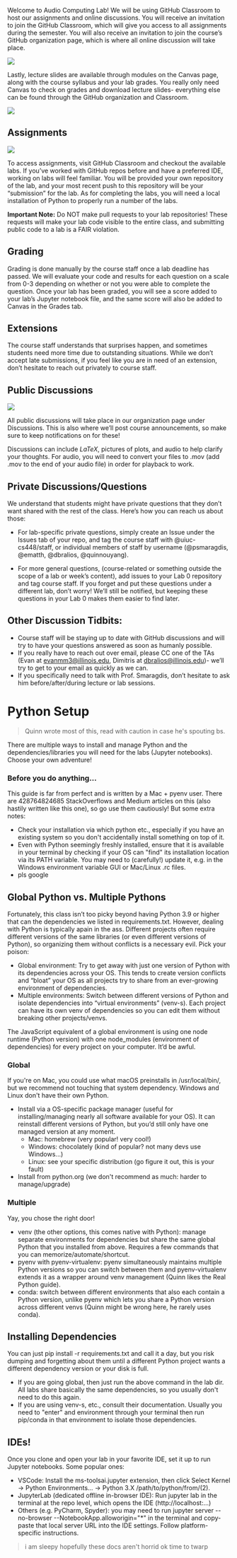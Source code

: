 Welcome to Audio Computing Lab! We will be using GitHub Classroom to host our assignments and online discussions. You will receive an invitation to join the GitHub Classroom, which will give you access to all assignments during the semester. You will also receive an invitation to join the course’s GitHub organization page, which is where all online discussion will take place.

![](images/a.png)

Lastly, lecture slides are available through modules on the Canvas page, along with the course syllabus and your lab grades. You really only need Canvas to check on grades and download lecture slides- everything else can be found through the GitHub organization and Classroom.

![](images/b.png)

## Assignments

![](images/c.png)

To access assignments, visit GitHub Classroom and checkout the available labs. If you’ve worked with GitHub repos before and have a preferred IDE, working on labs will feel familiar. You will be provided your own repository of the lab, and your most recent push to this repository will be your “submission” for the lab. As for completing the labs, you will need a local installation of Python to properly run a number of the labs.

**Important Note:** Do NOT make pull requests to your lab repositories! These requests will make your lab code visible to the entire class, and submitting public code to a lab is a FAIR violation.

## Grading

Grading is done manually by the course staff once a lab deadline has passed. We will evaluate your code and results for each question on a scale from 0-3 depending on whether or not you were able to complete the question. Once your lab has been graded, you will see a score added to your lab’s Jupyter notebook file, and the same score will also be added to Canvas in the Grades tab.

## Extensions

The course staff understands that surprises happen, and sometimes students need more time due to outstanding situations. While we don’t accept late submissions, if you feel like you are in need of an extension, don’t hesitate to reach out privately to course staff.

## Public Discussions

![](images/d.png)

All public discussions will take place in our organization page under Discussions. This is also where we’ll post course announcements, so make sure to keep notifications on for these!

Discussions can include $LaTeX$, pictures of plots, and audio to help clarify your thoughts. For audio, you will need to convert your files to .mov (add .mov to the end of your audio file) in order for playback to work.

## Private Discussions/Questions

We understand that students might have private questions that they don’t want shared with the rest of the class. Here’s how you can reach us about those:

- For lab-specific private questions, simply create an Issue under the Issues tab of your repo, and tag the course staff with @uiuc-cs448/staff, or individual members of staff by username (@psmaragdis, @ematth, @dbralios, @quinnouyang).

- For more general questions, (course-related or something outside the scope of a lab or week’s content), add issues to your Lab 0 repository and tag course staff. If you forget and put these questions under a different lab, don’t worry! We’ll still be notified, but keeping these questions in your Lab 0 makes them easier to find later.

## Other Discussion Tidbits:

- Course staff will be staying up to date with GitHub discussions and will try to have your questions answered as soon as humanly possible.
- If you really have to reach out over email, please CC one of the TAs (Evan at evanmm3@illinois.edu, Dimitris at dbralios@illinois.edu)- we’ll try to get to your email as quickly as we can.
- If you specifically need to talk with Prof. Smaragdis, don’t hesitate to ask him before/after/during lecture or lab sessions.

# Python Setup

> Quinn wrote most of this, read with caution in case he's spouting bs.

There are multiple ways to install and manage Python and the dependencies/libraries you will need for the labs (Jupyter notebooks). Choose your own adventure!

### Before you do anything...

This guide is far from perfect and is written by a Mac + pyenv user. There are 428764824685 StackOverflows and Medium articles on this (also hastily written like this one), so go use them cautiously! But some extra notes:

- Check your installation via which python etc., especially if you have an existing system so you don't accidentally install something on top of it.
- Even with Python seemingly freshly installed, ensure that it is available in your terminal by checking if your OS can "find" its installation location via its PATH variable. You may need to (carefully!) update it, e.g. in the Windows environment variable GUI or Mac/Linux .rc files.
- pls google

## Global Python vs. Multiple Pythons

Fortunately, this class isn’t too picky beyond having Python 3.9 or higher that can the dependencies we listed in requirements.txt. However, dealing with Python is typically apain in the ass. Different projects often require different versions of the same libraries (or even different versions of Python), so organizing them without conflicts is a necessary evil. Pick your poison:

- Global environment: Try to get away with just one version of Python with its dependencies across your OS. This tends to create version conflicts and “bloat” your OS as all projects try to share from an ever-growing environment of dependencies.
- Multiple environments: Switch between different versions of Python and isolate dependencies into “virtual environments” (venv-s). Each project can have its own venv of dependencies so you can edit them without breaking other projects/venvs.

The JavaScript equivalent of a global environment is using one node runtime (Python version) with one node_modules (environment of dependencies) for every project on your computer. It’d be awful.

### Global

If you're on Mac, you could use what macOS preinstalls in /usr/local/bin/, but we recommend not touching that system dependency. Windows and Linux don't have their own Python.

- Install via a OS-specific package manager (useful for installing/managing nearly all software available for your OS). It can reinstall different versions of Python, but you’d still only have one managed version at any moment.
  - Mac: homebrew (very popular! very cool!)
  - Windows: chocolately (kind of popular? not many devs use Windows...)
  - Linux: see your specific distribution (go figure it out, this is your fault)
- Install from python.org (we don't recommend as much: harder to manage/upgrade)

### Multiple

Yay, you chose the right door!

- venv (the other options, this comes native with Python): manage separate environments for dependencies but share the same global Python that you installed from above. Requires a few commands that you can memorize/automate/shortcut.
- pyenv with pyenv-virtualenv: pyenv simultaneously maintains multiple Python versions so you can switch between them and pyenv-virtualenv extends it as a wrapper around venv management (Quinn likes the Real Python guide).
- conda: switch between different environments that also each contain a Python version, unlike pyenv which lets you share a Python version across different venvs (Quinn might be wrong here, he rarely uses conda).

## Installing Dependencies

You can just pip install -r requirements.txt and call it a day, but you risk dumping and forgetting about them until a different Python project wants a different dependency version or your disk is full.

- If you are going global, then just run the above command in the lab dir. All labs share basically the same dependencies, so you usually don't need to do this again.
- If you are using venv-s, etc., consult their documentation. Usually you need to "enter" and environment through your terminal then run pip/conda in that environment to isolate those dependencies.

## IDEs!

Once you clone and open your lab in your favorite IDE, set it up to run Jupyter notebooks. Some popular ones:

- VSCode: Install the ms-toolsai.jupyter extension, then click Select Kernel → Python Environments... → Python 3.X /path/to/python/from/(2).
- JupyterLab (dedicated offline in-browser IDE): Run jupyter lab in the terminal at the repo level, which opens the IDE (http://localhost:...)
- Others (e.g. PyCharm, Spyder): you may need to run jupyter server --no-browser --NotebookApp.alloworigin="\*" in the terminal and copy-paste that local server URL into the IDE settings. Follow platform-specific instructions.

> i am sleepy hopefully these docs aren't horrid ok time to twarp
